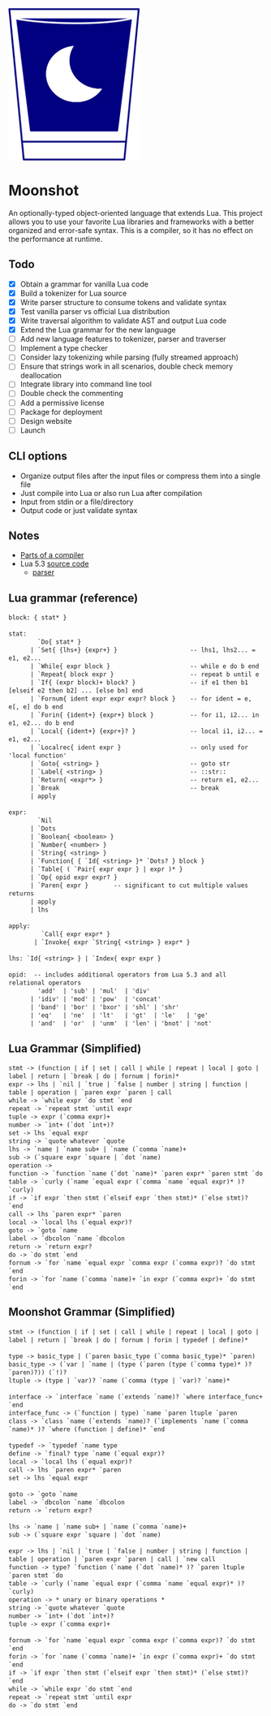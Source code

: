 <img src="moonshot.svg" height="300px"/>

# Moonshot
An optionally-typed object-oriented language that extends Lua. This project allows you to use your favorite Lua libraries and frameworks with a better organized and error-safe syntax. This is a compiler, so it has no effect on the performance at runtime.

## Todo
- [x] Obtain a grammar for vanilla Lua code
- [x] Build a tokenizer for Lua source
- [x] Write parser structure to consume tokens and validate syntax
- [x] Test vanilla parser vs official Lua distribution
- [x] Write traversal algorithm to validate AST and output Lua code
- [x] Extend the Lua grammar for the new language
- [ ] Add new language features to tokenizer, parser and traverser
- [ ] Implement a type checker
- [ ] Consider lazy tokenizing while parsing (fully streamed approach)
- [ ] Ensure that strings work in all scenarios, double check memory deallocation
- [ ] Integrate library into command line tool
- [ ] Double check the commenting
- [ ] Add a permissive license
- [ ] Package for deployment
- [ ] Design website
- [ ] Launch

## CLI options
- Organize output files after the input files or compress them into a single file
- Just compile into Lua or also run Lua after compilation
- Input from stdin or a file/directory
- Output code or just validate syntax

## Notes
- [Parts of a compiler](https://cs.lmu.edu/~ray/notes/compilerarchitecture/)
- Lua 5.3 [source code](https://www.lua.org/source/5.3/)
  - [parser](https://www.lua.org/source/5.3/lparser.c.html)

Lua grammar (reference)
----------

	block: { stat* }

	stat:
            `Do{ stat* }
          | `Set{ {lhs+} {expr+} }                    -- lhs1, lhs2... = e1, e2...
          | `While{ expr block }                      -- while e do b end
          | `Repeat{ block expr }                     -- repeat b until e
          | `If{ (expr block)+ block? }               -- if e1 then b1 [elseif e2 then b2] ... [else bn] end
          | `Fornum{ ident expr expr expr? block }    -- for ident = e, e[, e] do b end
          | `Forin{ {ident+} {expr+} block }          -- for i1, i2... in e1, e2... do b end
          | `Local{ {ident+} {expr+}? }               -- local i1, i2... = e1, e2...
          | `Localrec{ ident expr }                   -- only used for 'local function'
          | `Goto{ <string> }                         -- goto str
          | `Label{ <string> }                        -- ::str::
          | `Return{ <expr*> }                        -- return e1, e2...
          | `Break                                    -- break
          | apply

	expr:
            `Nil
          | `Dots
          | `Boolean{ <boolean> }
          | `Number{ <number> }
          | `String{ <string> }
          | `Function{ { `Id{ <string> }* `Dots? } block }
          | `Table{ ( `Pair{ expr expr } | expr )* }
          | `Op{ opid expr expr? }
          | `Paren{ expr }       -- significant to cut multiple values returns
          | apply
          | lhs

	apply:
             `Call{ expr expr* }
           | `Invoke{ expr `String{ <string> } expr* }

	lhs: `Id{ <string> } | `Index{ expr expr }

	opid:  -- includes additional operators from Lua 5.3 and all relational operators
            'add'  | 'sub' | 'mul'  | 'div'
          | 'idiv' | 'mod' | 'pow'  | 'concat'
          | 'band' | 'bor' | 'bxor' | 'shl' | 'shr'
          | 'eq'   | 'ne'  | 'lt'   | 'gt'  | 'le'   | 'ge'
          | 'and'  | 'or'  | 'unm'  | 'len' | 'bnot' | 'not'

Lua Grammar (Simplified)
----------
    stmt -> (function | if | set | call | while | repeat | local | goto | label | return | `break | do | fornum | forin)*
    expr -> lhs | `nil | `true | `false | number | string | function | table | operation | `paren expr `paren | call
    while -> `while expr `do stmt `end
    repeat -> `repeat stmt `until expr
    tuple -> expr (`comma expr)+
    number -> `int+ (`dot `int+)?
    set -> lhs `equal expr
    string -> `quote whatever `quote
    lhs -> `name | `name sub+ | `name (`comma `name)+
    sub -> (`square expr `square | `dot `name)
    operation ->
    function -> `function `name (`dot `name)* `paren expr* `paren stmt `do
    table -> `curly (`name `equal expr (`comma `name `equal expr)* )? `curly)
    if -> `if expr `then stmt (`elseif expr `then stmt)* (`else stmt)? `end
    call -> lhs `paren expr* `paren
    local -> `local lhs (`equal expr)?
    goto -> `goto `name
    label -> `dbcolon `name `dbcolon
    return -> `return expr?
    do -> `do stmt `end
    fornum -> `for `name `equal expr `comma expr (`comma expr)? `do stmt `end
    forin -> `for `name (`comma `name)+ `in expr (`comma expr)+ `do stmt `end

Moonshot Grammar (Simplified)
----------
    stmt -> (function | if | set | call | while | repeat | local | goto | label | return | `break | do | fornum | forin | typedef | define)*

    type -> basic_type | (`paren basic_type (`comma basic_type)* `paren)
    basic_type -> (`var | `name | (type (`paren (type (`comma type)* )? `paren)?)) (`!)?
    ltuple -> (type | `var)? `name (`comma (type | `var)? `name)*

    interface -> `interface `name (`extends `name)? `where interface_func+ `end
    interface_func -> (`function | type) `name `paren ltuple `paren
    class -> `class `name (`extends `name)? (`implements `name (`comma `name)* )? `where (function | define)* `end

    typedef -> `typedef `name type
    define -> `final? type `name (`equal expr)?
    local -> `local lhs (`equal expr)?
    call -> lhs `paren expr* `paren
    set -> lhs `equal expr

    goto -> `goto `name
    label -> `dbcolon `name `dbcolon
    return -> `return expr?

    lhs -> `name | `name sub+ | `name (`comma `name)+
    sub -> (`square expr `square | `dot `name)

    expr -> lhs | `nil | `true | `false | number | string | function | table | operation | `paren expr `paren | call | `new call
    function -> type? `function (`name (`dot `name)* )? `paren ltuple `paren stmt `do
    table -> `curly (`name `equal expr (`comma `name `equal expr)* )? `curly)
    operation -> * unary or binary operations *
    string -> `quote whatever `quote
    number -> `int+ (`dot `int+)?
    tuple -> expr (`comma expr)+

    fornum -> `for `name `equal expr `comma expr (`comma expr)? `do stmt `end
    forin -> `for `name (`comma `name)+ `in expr (`comma expr)+ `do stmt `end
    if -> `if expr `then stmt (`elseif expr `then stmt)* (`else stmt)? `end
    while -> `while expr `do stmt `end
    repeat -> `repeat stmt `until expr
    do -> `do stmt `end
